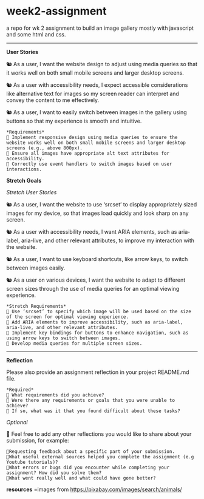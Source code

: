 # week2-assignment

a repo for wk 2 assignment to build an image gallery mostly with javascript and some html and css.

---

**User Stories**

🐿️ As a user, I want the website design to adjust using media queries so that it works well on both small mobile screens and larger desktop screens.

🐿️ As a user with accessibility needs, I expect accessible considerations like alternative text for images so my screen reader can interpret and convey the content to me effectively.

🐿️ As a user, I want to easily switch between images in the gallery using buttons so that my experience is smooth and intuitive.

    *Requirements*
    🎯 Implement responsive design using media queries to ensure the website works well on both small mobile screens and larger desktop screens (e.g., above 800px).
    🎯 Ensure all images have appropriate alt text attributes for accessibility.
    🎯 Correctly use event handlers to switch images based on user interactions.

**Stretch Goals**

_Stretch User Stories_

🐿️ As a user, I want the website to use ‘srcset’ to display appropriately sized images for my device, so that images load quickly and look sharp on any screen.

🐿️ As a user with accessibility needs, I want ARIA elements, such as aria-label, aria-live, and other relevant attributes, to improve my interaction with the website.

🐿️ As a user, I want to use keyboard shortcuts, like arrow keys, to switch between images easily.

🐿️ As a user on various devices, I want the website to adapt to different screen sizes through the use of media queries for an optimal viewing experience.

    *Stretch Requirements*
    🏹 Use ‘srcset’ to specify which image will be used based on the size of the screen for optimal viewing experience.
    🏹 Add ARIA elements to improve accessibility, such as aria-label, aria-live, and other relevant attributes.
    🏹 Implement key bindings for buttons to enhance navigation, such as using arrow keys to switch between images.
    🏹 Develop media queries for multiple screen sizes.

---

**Reflection**

Please also provide an assignment reflection in your project README.md file.

    *Required*
    🎯 What requirements did you achieve?
    🎯 Were there any requirements or goals that you were unable to achieve?
    🎯 If so, what was it that you found difficult about these tasks?

_Optional_

🏹 Feel free to add any other reflections you would like to share about your submission, for example:

    🎯Requesting feedback about a specific part of your submission.
    🎯What useful external sources helped you complete the assignment (e.g Youtube tutorials)?
    🎯What errors or bugs did you encounter while completing your assignment? How did you solve them?
    🎯What went really well and what could have gone better?

**resources**
=images from https://pixabay.com/images/search/animals/
